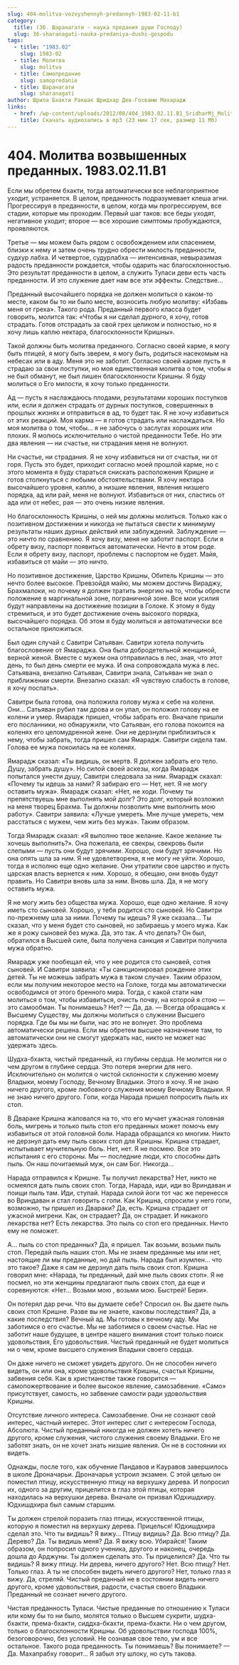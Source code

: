 ```yaml
---
slug: 404-molitva-vozvyshennyh-predannyh-1983-02-11-b1
category:
  title: (36. Шаранагати - наука предания души Господу)
  slug: 36-sharanagati-nauka-predaniya-dushi-gospodu
tags:
  - title: "1983.02"
    slug: 1983-02
  - title: Молитва
    slug: molitva
  - title: Самопредание
    slug: samopredanie
  - title: Шаранагати
    slug: sharanagati
author: Шрила Бхакти Ракшак Шридхар Дев-Госвами Махарадж
links:
  - href: /wp-content/uploads/2012/08/404_1983.02.11.B1_SridharMj_Molitva_vozvyshennyh_predannyh.mp3
    title: Скачать аудиозапись в mp3 (23 мин 17 сек, размер 11 Мб)
---
```


# 404. Молитва возвышенных преданных. 1983.02.11.B1

Если мы обретем бхакти, тогда автоматически все неблагоприятное уходит, устраняется. В целом, преданность подразумевает клеша агни. Прогрессируя в преданности, в целом, когда мы прогрессируем, все стадии, которые мы проходим. Первый шаг таков: все беды уходят, негативное уходит; второе — все хорошие симптомы пробуждаются, проявляются.

Третье — мы можем быть рядом с освобождением или спасением, близки к нему и затем очень трудно обрести милость преданности, судхур лабха. И четвертое, судурлабха — интенсивная, невыразимая радость преданности рождается, чтобы одарить нас благосклонностью. Это результат преданности в целом, а служить Туласи деви есть часть преданности. И это служение дает нам все эти эффекты. Следствие…

Преданный высочайшего порядка не должен молиться о каком-то месте, каком бы то ни было месте, возносить любую молитву: «Избавь меня от греха». Такого рода. Преданный первого класса будет говорить, молится так: «Чтобы я ни сделал дурного, я хочу, готов страдать. Готов отстрадать за свой грех целиком и полностью, но я хочу лишь каплю нектара, благосклонности Кришны».

Такой должны быть молитва преданного. Согласно своей карме, я могу быть птицей, я могу быть зверем, я могу быть, родиться насекомым на небесах или в аду. Меня это не заботит. Согласно своей карме пусть я страдаю за свои поступки, но моя единственная молитва о том, чтобы я не был обманут, не был лишен благосклонности Кришны. Я буду молиться о Его милости, я хочу только преданности.

Ад — пусть я наслаждаюсь плодами, результатами хороших поступков или, если я должен страдать от дурных поступков, совершенных в прошлых жизнях и отправиться в ад, то будет так. Я не хочу избавиться от этих реакций. Моя карма — я готов страдать или наслаждаться. Но моя молитва о том, чтобы… я не забочусь о заслугах хороших или плохих. Я молюсь исключительно о чистой преданности Тебе. Но эти два явления — ни счастье, ни страдания меня не волнуют.

Ни счастье, ни страдания. Я не хочу избавиться ни от счастья, ни от горя. Пусть это будет, приходит согласно моей прошлой карме, но с этого момента я буду стараться снискать расположения Кришне и готов столкнуться с любыми обстоятельствами. Я хочу нектара высочайшего уровня, каплю, а низшие явления, явления низшего порядка, ад или рай, меня не волнуют. Избавиться от них, спастись от ада или от небес, рая — это очень низкие явления.

Но благосклонность Кришны, о ней мы должны молиться. Только как о позитивном достижении и никогда не пытаться свести к минимуму результаты наших дурных действий или заблуждений. Заблуждение — это ничто по сравнению. Я хочу визу, меня не заботит паспорт. Если я обрету визу, паспорт появиться автоматически. Нечто в этом роде. Если я обрету визу, паспорт, проблемы с паспортом не будет. Майя, избавиться от майи — это ничто.

Но позитивное достижение, Царство Кришны, Обитель Кришны — это нечто более высокое. Превзойдя майю, мы можем достичь Вираджу, Брахмалоки, но почему я должен тратить энергию на то, чтобы обрести положение в маргинальной зоне, пограничной зоне. Все мои усилия будут направлены на достижение позиции в Голоке. К этому я буду стремиться, и это будет достижение очень высокого порядка, высочайшего порядка. Об этом я буду молиться и автоматически все остальное приложиться.

Был один случай с Савитри Сатьяван. Савитри хотела получить благословение от Ямараджа. Она была добродетельной женщиной, верной женой. Вместе с мужем она отправилась в лес, зная, что этот день, то был день смерти ее мужа. И она сопровождала мужа в лес. Сатьявана, внезапно Сатьяван, Савитри знала, Сатьяван не знал о приближении смерти. Внезапно сказал: «Я чувствую слабость в голове, я хочу поспать».

Савитри была готова, она положила голову мужа к себе на колени. Они… Сатьяван рубил там дрова и он упал, он положил голову на ее колени и умер. Ямарадж пришел, чтобы забрать его. Вначале пришли его посланники, но обнаружили, что Сатьяван, его голова покоится на коленях его целомудренной жене. Они не дерзнули приблизиться к нему, чтобы забрать, тогда пришел сам Ямарадж. Савитри сидела там. Голова ее мужа покоилась на ее коленях.

Ямарадж сказал: «Ты видишь, он мертв. Я должен забрать его тело. Душу, забрать душу». Но силой своей аскезы, когда Ямарадж попытался унести душу, Савитри следовала за ним. Ямарадж скахал: «Почему ты идешь за нами? Я забираю его — Нет, нет. Я не могу оставить мужа». Ямарадж сказал: «Нет, не ходи. Почему ты препятствуешь мне выполнять мой долг? Это долг, который возложил на меня творец Брахма. Ты должны позволить мне выполнить мою работу». Савитри заявила: «Лучше умереть. Мне лучше умереть, чем расстаться с мужем, чем жить без мужа». Таким образом.

Тогда Ямарадж сказал: «Я выполню твое желание. Какое желание ты хочешь выполнить?». Она пожелала, ее свекры, свекровь были слепыми — пусть они будут зрячими. Хорошо, они будут зрячими. Но она опять шла за ним. Я не удовлетворена, я не могу не уйти. Хорошо, тогда я исполню еще одно желание. Они утратили свое царство и пусть царская власть вернется к ним. Хорошо, я обещаю, они вновь будут править. Но Савитри вновь шла за ним. Вновь шла. Да, я не могу оставить мужа.

Я не могу жить без общества мужа. Хорошо, еще одно желание. Я хочу иметь сто сыновей. Хорошо, у тебя родится сто сыновей. Но Савитри по-прежнему шла за ними. Почему ты идешь? Я уже сказала… Ты сказал, что у меня будет сто сыновей, но забираешь у моего мужа. Как же я рожу сыновей без мужа. Да, это так. А что делать? Он был, обратился в Высшей силе, была получена санкция и Савитри получила мужа обратно.

Ямарадж уже пообещал ей, что у нее родится сто сыновей, сотня сыновей. И Савитри заявила: «Ты санкционировал рождение этих детей. Ты не можешь забрать мужа в таком случае». Таким образом, если мы получим некоторое место на Голоке, тогда мы автоматически освободимся от этого бренного мира. Тогда, с какой стати нам молиться о том, чтобы избавиться, очисть почву, на которой я стою — это самообман. Ты понимаешь? Нет? — Да, да. — Всегда обращаясь к Высшему Существу, мы должны молиться о служении Высшего порядка. Где бы мы ни были, нас это не волнует. Это проблема автоматически решена. Если мы обретем высшее назначение там, то автоматически они не смогут удержать нас, никто не может нас удержать здесь.

Шудха-бхакта, чистый преданный, из глубины сердца. Не молится ни о чем другом в глубине сердца. Это потеря энергии для него. Исключительно он молится о чистой склонности к служению моему Владыки, моему Господу, Вечному Владыки. Этого я хочу. Я не знаю ничего другого, кроме любовного служения моему Вечному Владыки. Я не знаю ничего другого. Гопи, когда Нарада пришел попросить пыль их стоп.

В Двараке Кришна жаловался на то, что его мучает ужасная головная боль, мигрень и только пыль стоп его преданных может помочь ему избавиться от этой головной боли. Нарада обращался ко многим. Никто не дерзнул дать ему пыль своих стоп для Кришны. Кришна страдает, испытывает мучительную боль. Нет, нет. Я не посмею. Все это испытания с его стороны. Мы — последние люди, кто способны дать пыль. Он наш почитаемый муж, он сам Бог. Никогда…

Нарада отправился к Кришне. Ты получил лекарства? Нет, никто не осмеялся дать пыль своих стоп. Тогда, Нарада, иди, иди во Вриндаван и поищи пыль там. Иди, ступай. Нарада силой йоги тот час же перенесся во Вриндаван и стал говорить с гопи. Как Кришна, спросили у него гопи, возможно, ты пришел из Двараки? Да, есть. Кришна страдает от ужасной мигрени. Как, он страдает? Да, он страдает. И никакого лекарства нет? Есть лекарства. Это пыль со стоп его преданных. Ничто ему не поможет.

А… пыль со стоп преданных? Да, я пришел. Так возьми, возьми пыль стоп. Передай пыль наших стоп. Мы не знаем преданные мы или нет, настоящие ли мы преданные, но дай пыль. Нарада был изумлен… что это такое? Даже я сам не дерзнул дать пыль своих стоп. Кришна говорил мне: «Нарада, ты преданный, дай мне пыль своих стоп». Я не посмел, но эти женщины предлагают пыль своих стоп, да еще и соревнуются: «Нет… Возьми мою , возьми мою. Быстрей! Бери».

Он потерял дар речи. Что вы думаете себе? Спросил он. Вы даете пыль своих стоп Кришне. Разве вы не знаете, каковы последствия? Да, а какие последствия? Вечный ад. Мы готовы к вечному аду. Мы заботимся о его счастье. Мы не заботимся о своем счастье. Нас не заботит наше будущее, в центре нашего внимания стоит только поиск удовольствия, Его удовольствия. Чистый преданный не будет молиться ни о чем, кроме высшего служения Владыки своего сердца.

Он даже ничего не сможет увидеть другого. Он не способен ничего видеть, он или она, кроме удовольствия Кришны, счастья Кришны, забвения себя. Как в христианстве также говорится — самопожертвование и более высокое явление, самозабвение. «Само» присутствует, самость, но забвение самости ради удовольствия Кришны.

Отсутствие личного интереса. Самозабвение. Они не сознают свой интерес, частный интерес. Этот интерес слит с интересом Господа, Абсолюта. Чистый преданный никогда не должен хотеть ничего другого, кроме служения, чистого служения своему Владыки. Его не заботят знать, он не хочет знать низшие явления. Он не в состоянии их видеть.

Однажды, после того, как обучение Пандавов и Кауравов завершилось в школе Дроначарьи. Дроначарья устроил экзамен. С этой целью он поместил птицу, искусственную птицу на верхушку дерева. И попросил их, одного за другим, прицелится в глаз этой птицы, которая находилась на верхушки дерева. Вначале он призвал Юдхишдхиру. Юдхишдхира был самым старшим.

Ты должен стрелой поразить глаз птицы, искусственной птицы, которую я поместил на верхушку дерева. Прицелься! Юдхишдхира сделал это. Что ты видишь? Я вижу… Птицу видишь? Да. Всю птицу? Да. Дерево? Да. Ты видишь меня? Да. Я вижу всю. Убирайся! Таким образом, он попросил одного ученика, другого и наконец, очередь дошла до Арджуны. Ты должен сделать это. Ты прицелился? Да. Что ты видишь? Я вижу птицу. Ни дерева, ничего другого? Нет. Всю птицу? Нет. Только глаз. А ты не способен видеть ничего другого? Нет, только глаз я вижу. Да, стреляй. Чистый преданный не в состоянии видеть ничего другого, кроме удовольствия, радости, счастья своего Владыки. Преданный не сознает ничего другого.

Чистая преданность Туласи. Чистые преданные по отношению к Туласи или кому бы то ни было, молятся только о Высшем сукрити, шудха-бхакти, према-бхакти, сиддха-бкахти, према-бхакти. Ни о чем другом, только о благосклонности Кришны. Об удовольствии господа 100%, безоговорочно, без условий. Не сознавая свое тело, ум и все остальное. Такого рода преданность. Ты понимаешь? Вы понимаете? — Да. Махапрабху говорит… Я забыл эту шлоку, но суть такова.

